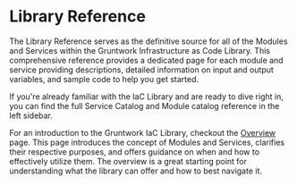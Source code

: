 # Library Reference

The Library Reference serves as the definitive source for all of the Modules and Services within the Gruntwork Infrastructure as Code Library. This comprehensive reference provides a dedicated page for each module and service providing descriptions, detailed information on input and output variables, and sample code to help you get started.

If you're already familiar with the IaC Library and are ready to dive right in, you can find the full Service Catalog and Module catalog reference in the left sidebar.

For an introduction to the Gruntwork IaC Library, checkout the [Overview](/iac/overview) page. This page introduces the concept of Modules and Services, clarifies their respective purposes, and offers guidance on when and how to effectively utilize them. The overview is a great starting point for understanding what the library can offer and how to best navigate it.